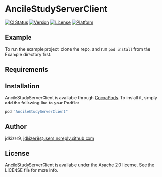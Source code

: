 # AncileStudyServerClient

[![CI Status](http://img.shields.io/travis/jdkizer9/AncileStudyServerClient.svg?style=flat)](https://travis-ci.org/jdkizer9/AncileStudyServerClient)
[![Version](https://img.shields.io/cocoapods/v/AncileStudyServerClient.svg?style=flat)](http://cocoapods.org/pods/AncileStudyServerClient)
[![License](https://img.shields.io/cocoapods/l/AncileStudyServerClient.svg?style=flat)](http://cocoapods.org/pods/AncileStudyServerClient)
[![Platform](https://img.shields.io/cocoapods/p/AncileStudyServerClient.svg?style=flat)](http://cocoapods.org/pods/AncileStudyServerClient)

## Example

To run the example project, clone the repo, and run `pod install` from the Example directory first.

## Requirements

## Installation

AncileStudyServerClient is available through [CocoaPods](http://cocoapods.org). To install
it, simply add the following line to your Podfile:

```ruby
pod "AncileStudyServerClient"
```

## Author

jdkizer9, jdkizer9@users.noreply.github.com

## License

AncileStudyServerClient is available under the Apache 2.0 license. See the LICENSE file for more info.
